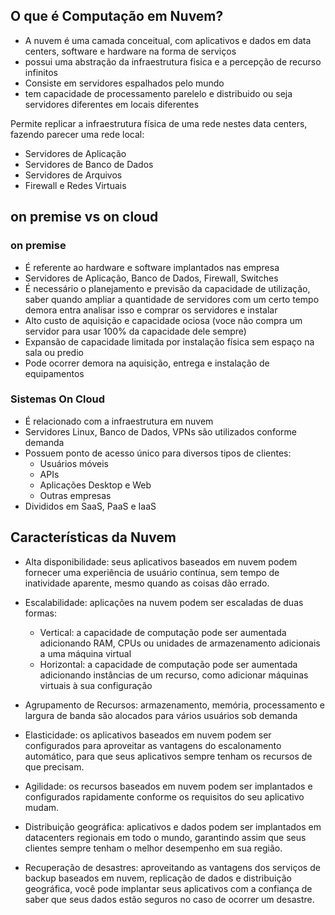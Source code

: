 ## O que é Computação em Nuvem?

-  A nuvem é uma camada conceitual, com aplicativos e dados em data centers, software e hardware na forma de serviços
-  possui uma abstração da infraestrutura fisica e a percepção de recurso infinitos
-  Consiste em  servidores espalhados pelo mundo
-  tem capacidade de processamento parelelo e distribuido ou seja servidores diferentes em locais diferentes


Permite replicar a infraestrutura física de uma rede nestes data centers, fazendo parecer uma rede local:

- Servidores de Aplicação
- Servidores de Banco de Dados
- Servidores de Arquivos
- Firewall e Redes Virtuais

## on premise vs on cloud

### on premise

- É referente ao hardware e software implantados nas empresa
- Servidores de Aplicação, Banco de Dados, Firewall, Switches
- É necessário o planejamento e previsão da capacidade de utilização, saber quando ampliar a quantidade de servidores com um certo tempo demora entra analisar isso e comprar os servidores e instalar
- Alto custo de aquisição e capacidade ociosa (voce não compra um servidor para usar 100% da capacidade dele sempre)
- Expansão de capacidade limitada por instalação física sem espaço na sala ou predio
- Pode ocorrer demora na aquisição, entrega e instalação de equipamentos

### Sistemas On Cloud

- É relacionado com a infraestrutura em nuvem
- Servidores Linux, Banco de Dados, VPNs são utilizados conforme demanda
- Possuem ponto de acesso único para diversos tipos de clientes:
    - Usuários móveis
    - APIs
    - Aplicações Desktop e Web
    - Outras empresas
- Divididos em SaaS, PaaS e IaaS


## Características da Nuvem

- Alta disponibilidade: seus aplicativos baseados em nuvem podem fornecer uma experiência de usuário contínua, sem tempo de inatividade aparente, mesmo quando as coisas dão errado.
- Escalabilidade: aplicações na nuvem podem ser escaladas de duas formas:
  - Vertical: a capacidade de computação pode ser aumentada adicionando RAM, CPUs ou unidades de armazenamento adicionais a uma máquina virtual
  - Horizontal: a capacidade de computação pode ser aumentada adicionando instâncias de um recurso, como adicionar máquinas virtuais à sua configuração

- Agrupamento de Recursos: armazenamento, memória, processamento e largura de banda são alocados para vários usuários sob demanda
- Elasticidade: os aplicativos baseados em nuvem podem ser configurados para aproveitar as vantagens do escalonamento automático, para que seus aplicativos sempre tenham os recursos de que precisam.
- Agilidade: os recursos baseados em nuvem podem ser implantados e configurados rapidamente conforme os requisitos do seu aplicativo mudam.
- Distribuição geográfica: aplicativos e dados podem ser implantados em datacenters regionais em todo o mundo, garantindo assim que seus clientes sempre tenham o melhor desempenho em sua região.
- Recuperação de desastres: aproveitando as vantagens dos serviços de backup baseados em nuvem, replicação de dados e distribuição geográfica, você pode implantar seus aplicativos com a confiança de saber que seus dados estão seguros no caso de ocorrer um desastre.
